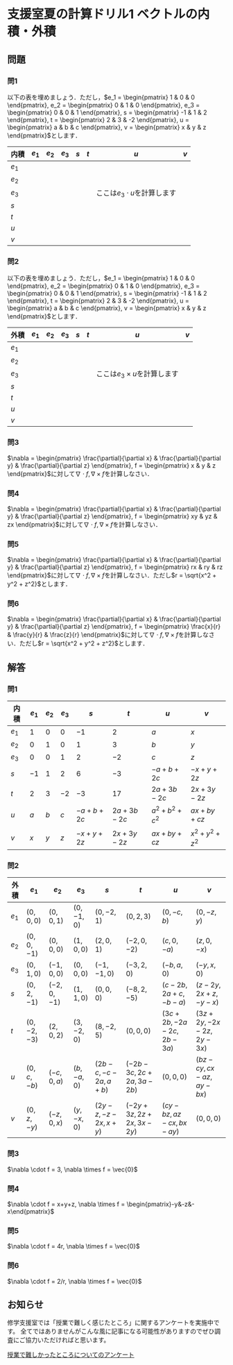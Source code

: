 # 支援室夏の計算ドリル1 ベクトルの内積・外積

## 問題

### 問1
以下の表を埋めましょう．ただし，$e_1 = \begin{pmatrix} 1 & 0 & 0 \end{pmatrix}, e_2 = \begin{pmatrix} 0 & 1 & 0 \end{pmatrix}, e_3 = \begin{pmatrix} 0 & 0 & 1 \end{pmatrix}, s = \begin{pmatrix} -1 & 1 & 2 \end{pmatrix}, t = \begin{pmatrix} 2 & 3 & -2 \end{pmatrix}, u = \begin{pmatrix} a & b & c \end{pmatrix}, v = \begin{pmatrix} x & y & z \end{pmatrix}$とします．

|内積| $e_1$ | $e_2$ | $e_3$ | $s$ | $t$ | $u$ | $v$ |
|--|--|--|--|--|--|--|--|
| $e_1$ |
| $e_2$ |
| $e_3$ |  |  |  |  |  | ここは$e_3 \cdot u$を計算します |
| $s$ |
| $t$ |
| $u$ |
| $v$ |


### 問2
以下の表を埋めましょう．ただし，$e_1 = \begin{pmatrix} 1 & 0 & 0 \end{pmatrix}, e_2 = \begin{pmatrix} 0 & 1 & 0 \end{pmatrix}, e_3 = \begin{pmatrix} 0 & 0 & 1 \end{pmatrix}, s = \begin{pmatrix} -1 & 1 & 2 \end{pmatrix}, t = \begin{pmatrix} 2 & 3 & -2 \end{pmatrix}, u = \begin{pmatrix} a & b & c \end{pmatrix}, v = \begin{pmatrix} x & y & z \end{pmatrix}$とします．

|外積| $e_1$ | $e_2$ | $e_3$ | $s$ | $t$ | $u$ | $v$ |
|--|--|--|--|--|--|--|--|
| $e_1$ |
| $e_2$ |
| $e_3$ |  |  |  |  |  | ここは$e_3 \times u$を計算します |
| $s$ |
| $t$ |
| $u$ |
| $v$ |

### 問3
$\nabla = \begin{pmatrix} \frac{\partial}{\partial x} & \frac{\partial}{\partial y} & \frac{\partial}{\partial z} \end{pmatrix}, f = \begin{pmatrix} x & y & z \end{pmatrix}$に対して$\nabla \cdot f, \nabla \times f$を計算しなさい．

### 問4
$\nabla = \begin{pmatrix} \frac{\partial}{\partial x} & \frac{\partial}{\partial y} & \frac{\partial}{\partial z} \end{pmatrix}, f = \begin{pmatrix} xy & yz & zx \end{pmatrix}$に対して$\nabla \cdot f, \nabla \times f$を計算しなさい．

### 問5
$\nabla = \begin{pmatrix} \frac{\partial}{\partial x} & \frac{\partial}{\partial y} & \frac{\partial}{\partial z} \end{pmatrix}, f = \begin{pmatrix} rx & ry & rz \end{pmatrix}$に対して$\nabla \cdot f, \nabla \times f$を計算しなさい．ただし$r = \sqrt{x^2 + y^2 + z^2}$とします．

### 問6
$\nabla = \begin{pmatrix} \frac{\partial}{\partial x} & \frac{\partial}{\partial y} & \frac{\partial}{\partial z} \end{pmatrix}, f = \begin{pmatrix} \frac{x}{r} & \frac{y}{r} & \frac{z}{r} \end{pmatrix}$に対して$\nabla \cdot f, \nabla \times f$を計算しなさい．ただし$r = \sqrt{x^2 + y^2 + z^2}$とします．

## 解答

### 問1

| 内積  | $e_1$ | $e_2$ | $e_3$ | $s$       | $t$        | $u$           | $v$           |
| ----- | ----- | ----- | ----- | --------- | ---------- | ------------- | ------------- |
| $e_1$ | $1$   | $0$   | $0$   | $-1$      | $2$        | $a$           | $x$           |
| $e_2$ | $0$   | $1$   | $0$   | $1$       | $3$        | $b$           | $y$           |
| $e_3$ | $0$   | $0$   | $1$   | $2$       | $-2$       | $c$           | $z$           |
| $s$   | $-1$  | $1$   | $2$   | $6$       | $-3$       | $-a+b+2c$     | $-x+y+2z$     |
| $t$   | $2$   | $3$   | $-2$  | $-3$      | $17$       | $2a+3b-2c$    | $2x+3y-2z$    |
| $u$   | $a$   | $b$   | $c$   | $-a+b+2c$ | $2a+3b-2c$ | $a^2+b^2+c^2$ | $ax+by+cz$    |
| $v$   | $x$   | $y$   | $z$   | $-x+y+2z$ | $2x+3y-2z$ | $ax+by+cz$    | $x^2+y^2+z^2$ |


### 問2

| 外積  | $e_1$       | $e_2$       | $e_3$      | $s$                | $t$                    | $u$                    | $v$                    |
| ----- | ----------- | ----------- | ---------- | ------------------ | ---------------------- | ---------------------- | ---------------------- |
| $e_1$ | $(0,0,0)$   | $(0,0,1)$   | $(0,-1,0)$ | $(0,-2,1)$         | $(0,2,3)$              | $(0,-c,b)$             | $(0,-z,y)$             |
| $e_2$ | $(0,0,-1)$  | $(0,0,0)$   | $(1,0,0)$  | $(2,0,1)$          | $(-2,0,-2)$            | $(c,0,-a)$             | $(z,0,-x)$             |
| $e_3$ | $(0,1,0)$   | $(-1,0,0)$  | $(0,0,0)$  | $(-1,-1,0)$        | $(-3,2,0)$             | $(-b,a,0)$             | $(-y,x,0)$             |
| $s$   | $(0,2,-1)$  | $(-2,0,-1)$ | $(1,1,0)$  | $(0,0,0)$          | $(-8,2,-5)$            | $(c-2b,2a+c,-b-a)$     | $(z-2y,2x+z,-y-x)$     |
| $t$   | $(0,-2,-3)$ | $(2,0,2)$   | $(3,-2,0)$ | $(8,-2,5)$         | $(0,0,0)$              | $(3c+2b,-2a-2c,2b-3a)$ | $(3z+2y,-2x-2z,2y-3x)$ |
| $u$   | $(0,c,-b)$  | $(-c,0,a)$  | $(b,-a,0)$ | $(2b-c,-c-2a,a+b)$ | $(-2b-3c,2c+2a,3a-2b)$ | $(0,0,0)$              | $(bz-cy,cx-az,ay-bx)$  |
| $v$   | $(0,z,-y)$  | $(-z,0,x)$  | $(y,-x,0)$ | $(2y-z,-z-2x,x+y)$ | $(-2y+3z,2z+2x,3x-2y)$ | $(cy-bz,az-cx,bx-ay)$  | $(0,0,0)$              |

### 問3
$\nabla \cdot f = 3, \nabla \times f = \vec{0}$

### 問4
$\nabla \cdot f = x+y+z, \nabla \times f = \begin{pmatrix}-y&-z&-x\end{pmatrix}$

### 問5
$\nabla \cdot f = 4r, \nabla \times f = \vec{0}$

### 問6
$\nabla \cdot f = 2/r, \nabla \times f = \vec{0}$

## お知らせ
修学支援室では「授業で難しく感じたところ」に関するアンケートを実施中です。
全てではありませんがこんな風に記事になる可能性がありますのでぜひ調査にご協力いただければと思います。

[授業で難しかったところについてのアンケート](https://docs.google.com/forms/d/e/1FAIpQLScWKlr5Q9ctfumYM_BZsII-UX1ToD6e8-OLpqSH8biI9AJ7Gg/viewform?usp=sf_link)

